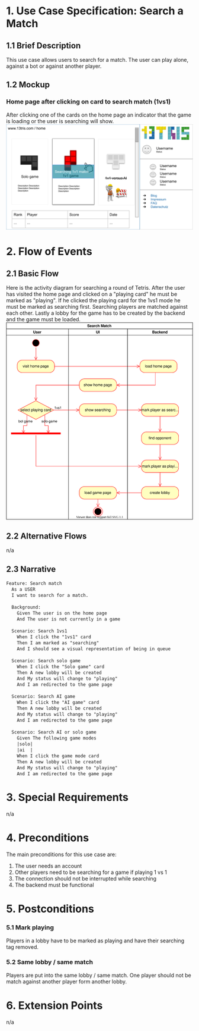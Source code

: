 # 1. Use Case Specification: Search a Match

## 1.1 Brief Description

This use case allows users to search for a match. The user can play alone, against a bot or against another player.

## 1.2 Mockup

### Home page after clicking on card to search match (1vs1)
After clicking one of the cards on the home page an indicator that the game is loading or the user is searching will show.
![Mockup searching](../design/searching.svg)

# 2. Flow of Events

## 2.1 Basic Flow

Here is the activity diagram for searching a round of Tetris. After the user has visited the home page and clicked on a
"playing card" he must be marked as "playing". If he clicked the playing card for the 1vs1 mode he must be marked
as searching first. Searching players are matched against each other. Lastly a lobby for the game has to be created by
the backend and the game must be loaded.  
![Activity Diagram](./activity-diagrams/search-activity.svg)

## 2.2 Alternative Flows

n/a

## 2.3 Narrative
```gherkin
Feature: Search match
  As a USER
  I want to search for a match.

  Background:
    Given The user is on the home page
    And The user is not currently in a game

  Scenario: Search 1vs1
    When I click the "1vs1" card
    Then I am marked as "searching"
    And I should see a visual representation of being in queue

  Scenario: Search solo game
    When I click the "Solo game" card
    Then A new lobby will be created
    And My status will change to "playing"
    And I am redirected to the game page

  Scenario: Search AI game
    When I click the "AI game" card
    Then A new lobby will be created
    And My status will change to "playing"
    And I am redirected to the game page

  Scenario: Search AI or solo game
    Given The following game modes
    |solo|
    |ai  |
    When I click the game mode card
    Then A new lobby will be created
    And My status will change to "playing"
    And I am redirected to the game page
```

# 3. Special Requirements

n/a

# 4. Preconditions

The main preconditions for this use case are:

1. The user needs an account
2. Other players need to be searching for a game if playing 1 vs 1
3. The connection should not be interrupted while searching
4. The backend must be functional

# 5. Postconditions

### 5.1 Mark playing

Players in a lobby have to be marked as playing and have their searching tag removed.

### 5.2 Same lobby / same match

Players are put into the same lobby / same match. One player should not be match against another player form another
lobby.

# 6. Extension Points

n/a
